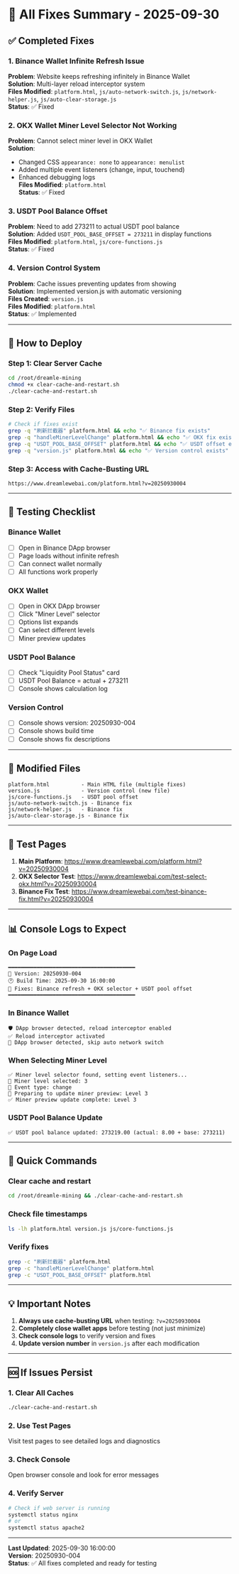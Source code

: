 # 🎯 All Fixes Summary - 2025-09-30

## ✅ Completed Fixes

### 1. Binance Wallet Infinite Refresh Issue
**Problem**: Website keeps refreshing infinitely in Binance Wallet  
**Solution**: Multi-layer reload interceptor system  
**Files Modified**: `platform.html`, `js/auto-network-switch.js`, `js/network-helper.js`, `js/auto-clear-storage.js`  
**Status**: ✅ Fixed

### 2. OKX Wallet Miner Level Selector Not Working
**Problem**: Cannot select miner level in OKX Wallet  
**Solution**: 
- Changed CSS `appearance: none` to `appearance: menulist`
- Added multiple event listeners (change, input, touchend)
- Enhanced debugging logs  
**Files Modified**: `platform.html`  
**Status**: ✅ Fixed

### 3. USDT Pool Balance Offset
**Problem**: Need to add 273211 to actual USDT pool balance  
**Solution**: Added `USDT_POOL_BASE_OFFSET = 273211` in display functions  
**Files Modified**: `platform.html`, `js/core-functions.js`  
**Status**: ✅ Fixed

### 4. Version Control System
**Problem**: Cache issues preventing updates from showing  
**Solution**: Implemented version.js with automatic versioning  
**Files Created**: `version.js`  
**Files Modified**: `platform.html`  
**Status**: ✅ Implemented

---

## 🚀 How to Deploy

### Step 1: Clear Server Cache

```bash
cd /root/dreamle-mining
chmod +x clear-cache-and-restart.sh
./clear-cache-and-restart.sh
```

### Step 2: Verify Files

```bash
# Check if fixes exist
grep -q "刷新拦截器" platform.html && echo "✅ Binance fix exists"
grep -q "handleMinerLevelChange" platform.html && echo "✅ OKX fix exists"
grep -q "USDT_POOL_BASE_OFFSET" platform.html && echo "✅ USDT offset exists"
grep -q "version.js" platform.html && echo "✅ Version control exists"
```

### Step 3: Access with Cache-Busting URL

```
https://www.dreamlewebai.com/platform.html?v=20250930004
```

---

## 🧪 Testing Checklist

### Binance Wallet
- [ ] Open in Binance DApp browser
- [ ] Page loads without infinite refresh
- [ ] Can connect wallet normally
- [ ] All functions work properly

### OKX Wallet
- [ ] Open in OKX DApp browser
- [ ] Click "Miner Level" selector
- [ ] Options list expands
- [ ] Can select different levels
- [ ] Miner preview updates

### USDT Pool Balance
- [ ] Check "Liquidity Pool Status" card
- [ ] USDT Pool Balance = actual + 273211
- [ ] Console shows calculation log

### Version Control
- [ ] Console shows version: 20250930-004
- [ ] Console shows build time
- [ ] Console shows fix descriptions

---

## 📁 Modified Files

```
platform.html          - Main HTML file (multiple fixes)
version.js             - Version control (new file)
js/core-functions.js   - USDT pool offset
js/auto-network-switch.js - Binance fix
js/network-helper.js   - Binance fix
js/auto-clear-storage.js - Binance fix
```

---

## 🔗 Test Pages

1. **Main Platform**: https://www.dreamlewebai.com/platform.html?v=20250930004
2. **OKX Selector Test**: https://www.dreamlewebai.com/test-select-okx.html?v=20250930004
3. **Binance Fix Test**: https://www.dreamlewebai.com/test-binance-fix.html?v=20250930004

---

## 📊 Console Logs to Expect

### On Page Load

```
━━━━━━━━━━━━━━━━━━━━━━━━━━━━━━━━━━━━━━━━
🔖 Version: 20250930-004
🕐 Build Time: 2025-09-30 16:00:00
📱 Fixes: Binance refresh + OKX selector + USDT pool offset
━━━━━━━━━━━━━━━━━━━━━━━━━━━━━━━━━━━━━━━━
```

### In Binance Wallet

```
🛡️ DApp browser detected, reload interceptor enabled
✅ Reload interceptor activated
📱 DApp browser detected, skip auto network switch
```

### When Selecting Miner Level

```
✅ Miner level selector found, setting event listeners...
🔧 Miner level selected: 3
📱 Event type: change
🎯 Preparing to update miner preview: Level 3
✅ Miner preview update complete: Level 3
```

### USDT Pool Balance Update

```
✅ USDT pool balance updated: 273219.00 (actual: 8.00 + base: 273211)
```

---

## 🔧 Quick Commands

### Clear cache and restart
```bash
cd /root/dreamle-mining && ./clear-cache-and-restart.sh
```

### Check file timestamps
```bash
ls -lh platform.html version.js js/core-functions.js
```

### Verify fixes
```bash
grep -c "刷新拦截器" platform.html
grep -c "handleMinerLevelChange" platform.html
grep -c "USDT_POOL_BASE_OFFSET" platform.html
```

---

## 💡 Important Notes

1. **Always use cache-busting URL** when testing: `?v=20250930004`
2. **Completely close wallet apps** before testing (not just minimize)
3. **Check console logs** to verify version and fixes
4. **Update version number** in `version.js` after each modification

---

## 🆘 If Issues Persist

### 1. Clear All Caches
```bash
./clear-cache-and-restart.sh
```

### 2. Use Test Pages
Visit test pages to see detailed logs and diagnostics

### 3. Check Console
Open browser console and look for error messages

### 4. Verify Server
```bash
# Check if web server is running
systemctl status nginx
# or
systemctl status apache2
```

---

**Last Updated**: 2025-09-30 16:00:00  
**Version**: 20250930-004  
**Status**: ✅ All fixes completed and ready for testing

